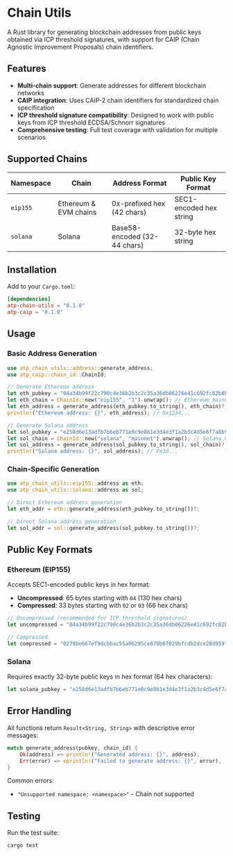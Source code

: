 # Chain Utils

A Rust library for generating blockchain addresses from public keys obtained via ICP threshold signatures, with support for CAIP (Chain Agnostic Improvement Proposals) chain identifiers.

## Features

- **Multi-chain support**: Generate addresses for different blockchain networks
- **CAIP integration**: Uses CAIP-2 chain identifiers for standardized chain specification
- **ICP threshold signature compatibility**: Designed to work with public keys from ICP threshold ECDSA/Schnorr signatures
- **Comprehensive testing**: Full test coverage with validation for multiple scenarios

## Supported Chains

| Namespace | Chain | Address Format | Public Key Format |
|-----------|-------|----------------|-------------------|
| `eip155` | Ethereum & EVM chains | 0x-prefixed hex (42 chars) | SEC1-encoded hex string |
| `solana` | Solana | Base58-encoded (32-44 chars) | 32-byte hex string |

## Installation

Add to your `Cargo.toml`:

```toml
[dependencies]
atp-chain-utils = "0.1.0"
atp-caip = "0.1.0"
```

## Usage

### Basic Address Generation

```rust
use atp_chain_utils::address::generate_address;
use atp_caip::chain_id::ChainId;

// Generate Ethereum address
let eth_pubkey = "04a34b99f22c790c4e36b2b3c2c35a36db06226e41c692fc82b8b56ac1c540c5bd5b8dec5235a0fa8722476c7709c02559e3aa73aa03918ba2d492eea75abea235";
let eth_chain = ChainId::new("eip155", "1").unwrap(); // Ethereum mainnet
let eth_address = generate_address(eth_pubkey.to_string(), eth_chain)?;
println!("Ethereum address: {}", eth_address); // 0x1234...

// Generate Solana address  
let sol_pubkey = "e258d6e13adfb7b6eb771e0c9e8b1e3d4e3f1a2b3c4d5e6f7a8b9c0d1e2f3a4b";
let sol_chain = ChainId::new("solana", "mainnet").unwrap(); // Solana mainnet
let sol_address = generate_address(sol_pubkey.to_string(), sol_chain)?;
println!("Solana address: {}", sol_address); // Fe3d...
```

### Chain-Specific Generation

```rust
use atp_chain_utils::eip155::address as eth;
use atp_chain_utils::solana::address as sol;

// Direct Ethereum address generation
let eth_addr = eth::generate_address(eth_pubkey.to_string())?;

// Direct Solana address generation  
let sol_addr = sol::generate_address(sol_pubkey.to_string())?;
```

## Public Key Formats

### Ethereum (EIP155)

Accepts SEC1-encoded public keys in hex format:
- **Uncompressed**: 65 bytes starting with `04` (130 hex chars)
- **Compressed**: 33 bytes starting with `02` or `03` (66 hex chars)

```rust
// Uncompressed (recommended for ICP threshold signatures)
let uncompressed = "04a34b99f22c790c4e36b2b3c2c35a36db06226e41c692fc82b8b56ac1c540c5bd5b8dec5235a0fa8722476c7709c02559e3aa73aa03918ba2d492eea75abea235";

// Compressed
let compressed = "0279be667ef9dcbbac55a06295ce870b07029bfcdb2dce28d959f2815b16f81798";
```

### Solana

Requires exactly 32-byte public keys in hex format (64 hex characters):

```rust
let solana_pubkey = "e258d6e13adfb7b6eb771e0c9e8b1e3d4e3f1a2b3c4d5e6f7a8b9c0d1e2f3a4b";
```

## Error Handling

All functions return `Result<String, String>` with descriptive error messages:

```rust
match generate_address(pubkey, chain_id) {
    Ok(address) => println!("Generated address: {}", address),
    Err(error) => eprintln!("Failed to generate address: {}", error),
}
```

Common errors:
- `"Unsupported namespace: <namespace>"` - Chain not supported

## Testing

Run the test suite:

```bash
cargo test
```

